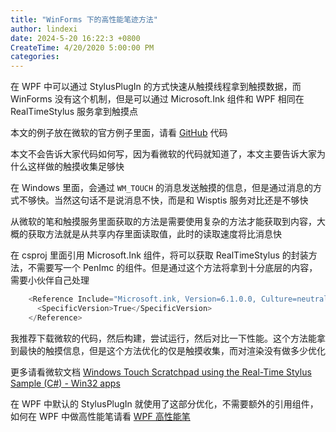 ```yaml
---
title: "WinForms 下的高性能笔迹方法"
author: lindexi
date: 2024-5-20 16:22:3 +0800
CreateTime: 4/20/2020 5:00:00 PM
categories: 
---
```


在 WPF 中可以通过 StylusPlugIn 的方式快速从触摸线程拿到触摸数据，而 WinForms 没有这个机制，但是可以通过 Microsoft.Ink 组件和 WPF 相同在 RealTimeStylus 服务拿到触摸点

<!--more-->


<!-- CreateTime:4/20/2020 5:00:00 PM -->

<!-- csdn -->

本文的例子放在微软的官方例子里面，请看 [GitHub](https://github.com/microsoft/Windows-classic-samples/tree/8f31b1ff79d669b4ba9609f2640635b3b8a9e0a4/Samples/Win7Samples/Touch/MTScratchpadRTStylus/CS ) 代码

本文不会告诉大家代码如何写，因为看微软的代码就知道了，本文主要告诉大家为什么这样做的触摸收集足够快

在 Windows 里面，会通过 `WM_TOUCH` 的消息发送触摸的信息，但是通过消息的方式不够快。当然这句话不是说消息不快，而是和 Wisptis 服务对比还是不够快


从微软的笔和触摸服务里面获取的方法是需要使用复杂的方法才能获取到内容，大概的获取方法就是从共享内存里面读取值，此时的读取速度将比消息快

在 csproj 里面引用 Microsoft.Ink 组件，将可以获取 RealTimeStylus 的封装方法，不需要写一个 PenImc 的组件。但是通过这个方法将拿到十分底层的内容，需要小伙伴自己处理

```csharp
    <Reference Include="Microsoft.ink, Version=6.1.0.0, Culture=neutral, PublicKeyToken=31bf3856ad364e35">
      <SpecificVersion>True</SpecificVersion>
    </Reference>
```

我推荐下载微软的代码，然后构建，尝试运行，然后对比一下性能。这个方法能拿到最快的触摸信息，但是这个方法优化的仅是触摸收集，而对渲染没有做多少优化

更多请看微软文档 [Windows Touch Scratchpad using the Real-Time Stylus Sample (C#) - Win32 apps](https://docs.microsoft.com/en-us/windows/win32/wintouch/windows-touch-scratchpad-using-the-real-time-stylus-in-c--sample--mtscratchpadrtstyluscs- )

在 WPF 中默认的 StylusPlugIn 就使用了这部分优化，不需要额外的引用组件，如何在 WPF 中做高性能笔请看 [WPF 高性能笔](https://blog.lindexi.com/post/WPF-%E9%AB%98%E6%80%A7%E8%83%BD%E7%AC%94.html )

